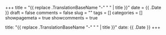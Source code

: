 +++ 
title = "{{ replace .TranslationBaseName "-" " " | title }}"
date =  {{ .Date }}
draft = false 
comments = false 
slug = "" 
tags = []
categories = []
showpagemeta = true
showcomments = true

title: "{{ replace .TranslationBaseName "-" " " | title }}"
date: {{ .Date }}
+++
